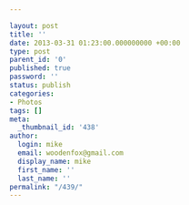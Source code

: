 ```yaml
---

layout: post
title: ''
date: 2013-03-31 01:23:00.000000000 +00:00
type: post
parent_id: '0'
published: true
password: ''
status: publish
categories:
- Photos
tags: []
meta:
  _thumbnail_id: '438'
author:
  login: mike
  email: woodenfox@gmail.com
  display_name: mike
  first_name: ''
  last_name: ''
permalink: "/439/"
---
```



